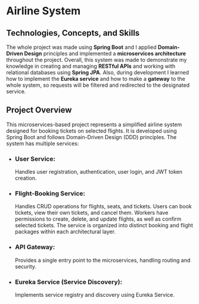 # Airline System

## Technologies, Concepts, and Skills

The whole project was made using **Spring Boot** and I applied **Domain-Driven Design** principles and implemented a **microservices architecture** throughout the project. Overall, this system was made to demonstrate my knowledge in creating and managing **RESTful APIs** and working with relational databases using **Spring JPA**. Also, during development I learned how to implement the **Eureka service** and how to make a **gateway** to the whole system, so requests will be filtered and redirected to the designated service.


## Project Overview

This microservices-based project represents a simplified airline system designed for booking tickets on selected flights. It is developed using Spring Boot and follows Domain-Driven Design (DDD) principles. The system has multiple services:

- ### User Service:
  Handles user registration, authentication, user login, and JWT token creation.

- ### Flight-Booking Service:
  Handles CRUD operations for flights, seats, and tickets. Users can book tickets, view their own tickets, and cancel them. Workers have permissions to create, delete, and update flights, as well as confirm selected tickets. The service is organized into distinct booking and flight packages within each architectural layer.

- ### API Gateway:
  Provides a single entry point to the microservices, handling routing and security.

- ### Eureka Service (Service Discovery):
  Implements service registry and discovery using Eureka Service.
